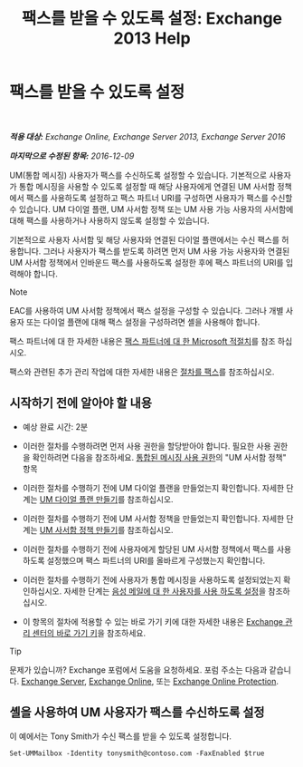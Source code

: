 ﻿---
title: '팩스를 받을 수 있도록 설정: Exchange 2013 Help'
TOCTitle: 팩스를 받을 수 있도록 설정
ms:assetid: a0505001-aac0-41ef-824f-76e5e56d7675
ms:mtpsurl: https://technet.microsoft.com/ko-kr/library/Bb201712(v=EXCHG.150)
ms:contentKeyID: 52057946
ms.date: 05/22/2018
mtps_version: v=EXCHG.150
ms.translationtype: MT
---

# 팩스를 받을 수 있도록 설정

 

_**적용 대상:** Exchange Online, Exchange Server 2013, Exchange Server 2016_

_**마지막으로 수정된 항목:** 2016-12-09_

UM(통합 메시징) 사용자가 팩스를 수신하도록 설정할 수 있습니다. 기본적으로 사용자가 통합 메시징을 사용할 수 있도록 설정할 때 해당 사용자에게 연결된 UM 사서함 정책에서 팩스를 사용하도록 설정하고 팩스 파트너 URI를 구성하면 사용자가 팩스를 수신할 수 있습니다. UM 다이얼 플랜, UM 사서함 정책 또는 UM 사용 가능 사용자의 사서함에 대해 팩스를 사용하거나 사용하지 않도록 설정할 수 있습니다.

기본적으로 사용자 사서함 및 해당 사용자와 연결된 다이얼 플랜에서는 수신 팩스를 허용합니다. 그러나 사용자가 팩스를 받도록 하려면 먼저 UM 사용 가능 사용자와 연결된 UM 사서함 정책에서 인바운드 팩스를 사용하도록 설정한 후에 팩스 파트너의 URI를 입력해야 합니다.


> [!NOTE]
> EAC를 사용하여 UM 사서함 정책에서 팩스 설정을 구성할 수 있습니다. 그러나 개별 사용자 또는 다이얼 플랜에 대해 팩스 설정을 구성하려면 셸을 사용해야 합니다.



팩스 파트너에 대 한 자세한 내용은 [팩스 파트너에 대 한 Microsoft 적절치](https://go.microsoft.com/fwlink/?linkid=190238)를 참조 하십시오.

팩스와 관련된 추가 관리 작업에 대한 자세한 내용은 [절차를 팩스](https://docs.microsoft.com/ko-kr/exchange/voice-mail-unified-messaging/set-up-client-voice-mail-features/faxing-procedures)를 참조하십시오.

## 시작하기 전에 알아야 할 내용

  - 예상 완료 시간: 2분

  - 이러한 절차를 수행하려면 먼저 사용 권한을 할당받아야 합니다. 필요한 사용 권한을 확인하려면 다음을 참조하세요. [통합된 메시징 사용 권한](unified-messaging-permissions-exchange-2013-help.md)의 "UM 사서함 정책" 항목

  - 이러한 절차를 수행하기 전에 UM 다이얼 플랜을 만들었는지 확인합니다. 자세한 단계는 [UM 다이얼 플랜 만들기](https://docs.microsoft.com/ko-kr/exchange/voice-mail-unified-messaging/connect-voice-mail-system/create-um-dial-plan)를 참조하십시오.

  - 이러한 절차를 수행하기 전에 UM 사서함 정책을 만들었는지 확인합니다. 자세한 단계는 [UM 사서함 정책 만들기](https://docs.microsoft.com/ko-kr/exchange/voice-mail-unified-messaging/set-up-voice-mail/create-um-mailbox-policy)를 참조하십시오.

  - 이러한 절차를 수행하기 전에 사용자에게 할당된 UM 사서함 정책에서 팩스를 사용하도록 설정했으며 팩스 파트너의 URI를 올바르게 구성했는지 확인합니다.

  - 이러한 절차를 수행하기 전에 사용자가 통합 메시징을 사용하도록 설정되었는지 확인하십시오. 자세한 단계는 [음성 메일에 대 한 사용자를 사용 하도록 설정](https://docs.microsoft.com/ko-kr/exchange/voice-mail-unified-messaging/set-up-voice-mail/enable-a-user-for-voice-mail)을 참조하십시오.

  - 이 항목의 절차에 적용할 수 있는 바로 가기 키에 대한 자세한 내용은 [Exchange 관리 센터의 바로 가기 키](keyboard-shortcuts-in-the-exchange-admin-center-exchange-online-protection-help.md)을 참조하세요.


> [!TIP]
> 문제가 있습니까? Exchange 포럼에서 도움을 요청하세요. 포럼 주소는 다음과 같습니다. <A href="https://go.microsoft.com/fwlink/p/?linkid=60612">Exchange Server</A>, <A href="https://go.microsoft.com/fwlink/p/?linkid=267542">Exchange Online</A>, 또는 <A href="https://go.microsoft.com/fwlink/p/?linkid=285351">Exchange Online Protection</A>.



## 셸을 사용하여 UM 사용자가 팩스를 수신하도록 설정

이 예에서는 Tony Smith가 수신 팩스를 받을 수 있도록 설정합니다.

    Set-UMMailbox -Identity tonysmith@contoso.com -FaxEnabled $true

